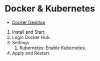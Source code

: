 # Docker & Kubernetes

- [Docker Desktop](https://www.docker.com/products/docker-desktop)

1. Install and Start.
2. Login Docker Hub.
3. Settings
   1. Kubernetes: Enable Kubernetes.
4. Apply and Restart.
